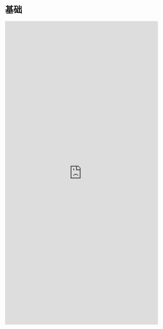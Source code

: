 # 基础


<iframe style="min-height:999px" width="100%" scrolling="no" title="Zdog trefoil" src="https://nbviewer.org/github/AntHubTC/AntHubTC.github.io/blob/master/NumPy/jupterDoc/base.ipynb" frameborder="no" loading="lazy" allowtransparency="true" allowfullscreen="true"></iframe>
